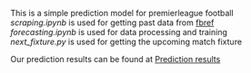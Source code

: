 This is a simple prediction model for premierleague football  
*scraping.ipynb* is used for getting past data from [fbref](https://fbref.com)  
*forecasting.ipynb* is used for data processing and training  
*next_fixture.py* is used for getting the upcoming match fixture  

Our prediction results can be found at [Prediction results](./code/README.md)

